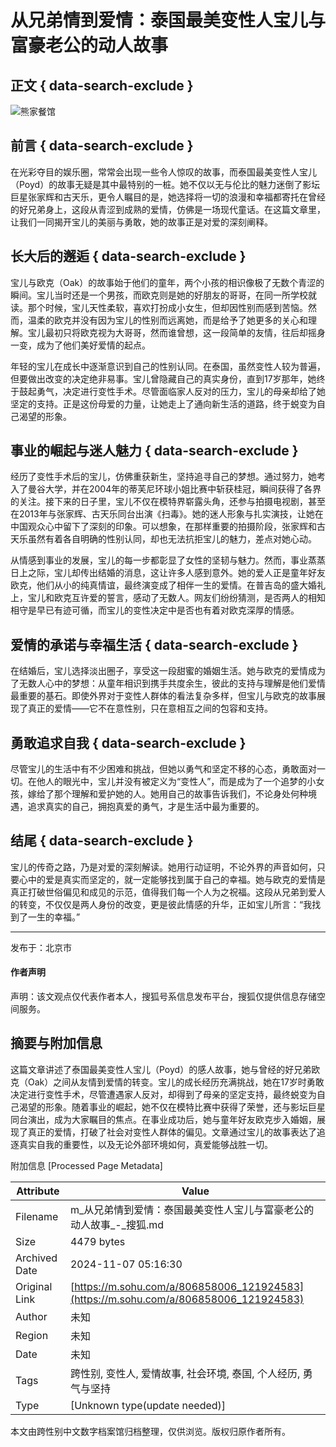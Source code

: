 # 从兄弟情到爱情：泰国最美变性人宝儿与富豪老公的动人故事

## 正文 { data-search-exclude }


![熊家餐馆](http://03e1181bba1cf.cdn.sohucs.com/files/1695809599254.png)

## 前言 { data-search-exclude }

在光彩夺目的娱乐圈，常常会出现一些令人惊叹的故事，而泰国最美变性人宝儿（Poyd）的故事无疑是其中最特别的一桩。她不仅以无与伦比的魅力迷倒了影坛巨星张家辉和古天乐，更令人瞩目的是，她选择将一切的浪漫和幸福都寄托在曾经的好兄弟身上，这段从青涩到成熟的爱情，仿佛是一场现代童话。在这篇文章里，让我们一同揭开宝儿的美丽与勇敢，她的故事正是对爱的深刻阐释。

## 长大后的邂逅 { data-search-exclude }

宝儿与欧克（Oak）的故事始于他们的童年，两个小孩的相识像极了无数个青涩的瞬间。宝儿当时还是一个男孩，而欧克则是她的好朋友的哥哥，在同一所学校就读。那个时候，宝儿天性柔软，喜欢打扮成小女生，但却因性别而感到苦恼。然而，温柔的欧克并没有因为宝儿的性别而远离她，而是给予了她更多的关心和理解。宝儿最初只将欧克视为大哥哥，然而谁曾想，这一段简单的友情，往后却摇身一变，成为了他们美好爱情的起点。

年轻的宝儿在成长中逐渐意识到自己的性别认同。在泰国，虽然变性人较为普遍，但要做出改变的决定绝非易事。宝儿曾隐藏自己的真实身份，直到17岁那年，她终于鼓起勇气，决定进行变性手术。尽管面临家人反对的压力，宝儿的母亲却给了她坚定的支持。正是这份母爱的力量，让她走上了通向新生活的道路，终于蜕变为自己渴望的形象。

## 事业的崛起与迷人魅力 { data-search-exclude }

经历了变性手术后的宝儿，仿佛重获新生，坚持追寻自己的梦想。通过努力，她考入了曼谷大学，并在2004年的蒂芙尼环球小姐比赛中斩获桂冠，瞬间获得了各界的关注。接下来的日子里，宝儿不仅在模特界崭露头角，还参与拍摄电视剧，甚至在2013年与张家辉、古天乐同台出演《扫毒》。她的迷人形象与扎实演技，让她在中国观众心中留下了深刻的印象。可以想象，在那样重要的拍摄阶段，张家辉和古天乐虽然有着各自明确的性别认同，却也无法抗拒宝儿的魅力，差点对她心动。

从情感到事业的发展，宝儿的每一步都彰显了女性的坚韧与魅力。然而，事业蒸蒸日上之际，宝儿却传出结婚的消息，这让许多人感到意外。她的爱人正是童年好友欧克，他们从小的纯真情谊，最终演变成了相伴一生的爱情。在普吉岛的盛大婚礼上，宝儿和欧克互许爱的誓言，感动了无数人。网友们纷纷猜测，是否两人的相知相守是早已有迹可循，而宝儿的变性决定中是否也有着对欧克深厚的情感。

## 爱情的承诺与幸福生活 { data-search-exclude }

在结婚后，宝儿选择淡出圈子，享受这一段甜蜜的婚姻生活。她与欧克的爱情成为了无数人心中的梦想：从童年相识到携手共度余生，彼此的支持与理解是他们爱情最重要的基石。即使外界对于变性人群体的看法复杂多样，但宝儿与欧克的故事展现了真正的爱情——它不在意性别，只在意相互之间的包容和支持。

## 勇敢追求自我 { data-search-exclude }

尽管宝儿的生活中有不少困难和挑战，但她以勇气和坚定不移的心态，勇敢面对一切。在他人的眼光中，宝儿并没有被定义为“变性人”，而是成为了一个追梦的小女孩，嫁给了那个理解和爱护她的人。她用自己的故事告诉我们，不论身处何种境遇，追求真实的自己，拥抱真爱的勇气，才是生活中最为重要的。

## 结尾 { data-search-exclude }

宝儿的传奇之路，乃是对爱的深刻解读。她用行动证明，不论外界的声音如何，只要心中的爱是真实而坚定的，就一定能够找到属于自己的幸福。她与欧克的爱情是真正打破世俗偏见和成见的示范，值得我们每一个人为之祝福。这段从兄弟到爱人的转变，不仅仅是两人身份的改变，更是彼此情感的升华，正如宝儿所言：“我找到了一生的幸福。”

---

发布于：北京市

#### 作者声明

声明：该文观点仅代表作者本人，搜狐号系信息发布平台，搜狐仅提供信息存储空间服务。

## 摘要与附加信息

<!-- tcd_abstract -->
这篇文章讲述了泰国最美变性人宝儿（Poyd）的感人故事，她与曾经的好兄弟欧克（Oak）之间从友情到爱情的转变。宝儿的成长经历充满挑战，她在17岁时勇敢决定进行变性手术，尽管遭遇家人反对，却得到了母亲的坚定支持，最终蜕变为自己渴望的形象。随着事业的崛起，她不仅在模特比赛中获得了荣誉，还与影坛巨星同台演出，成为大家瞩目的焦点。在事业成功后，她与童年好友欧克步入婚姻，展现了真正的爱情，打破了社会对变性人群体的偏见。文章通过宝儿的故事表达了追逐真实自我的重要性，以及无论外部环境如何，真爱能够战胜一切。
<!-- tcd_abstract_end -->

附加信息 [Processed Page Metadata]

| Attribute       | Value                                  |
|-----------------|----------------------------------------|
| Filename        | m_从兄弟情到爱情：泰国最美变性人宝儿与富豪老公的动人故事_-_搜狐.md                             |
| Size            | 4479 bytes                           |
| Archived Date   | 2024-11-07 05:16:30                             |
| Original Link   | [https://m.sohu.com/a/806858006_121924583](https://m.sohu.com/a/806858006_121924583)                       |
| Author          | 未知                               |
| Region          | 未知                               |
| Date            | 未知                                 |
| Tags            | 跨性别, 变性人, 爱情故事, 社会环境, 泰国, 个人经历, 勇气与坚持                                 |
| Type            | [Unknown type(update needed)]                                 |
<!-- tcd_table_end -->

本文由跨性别中文数字档案馆归档整理，仅供浏览。版权归原作者所有。
